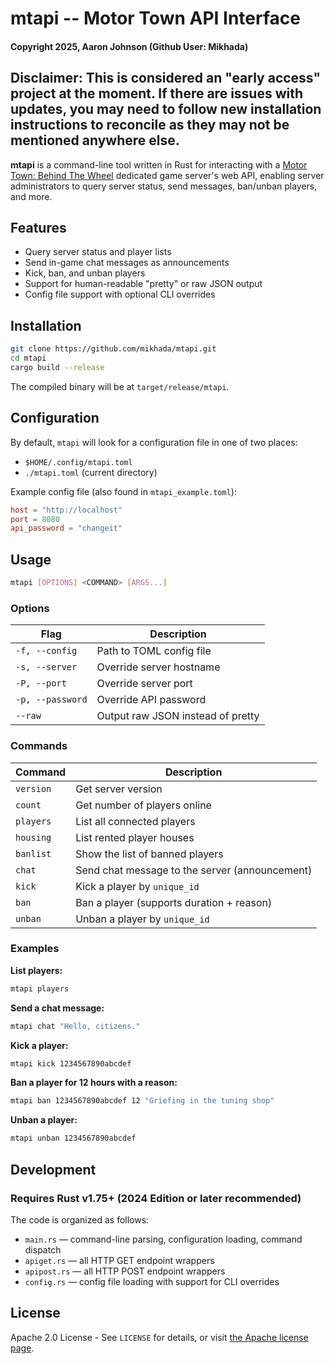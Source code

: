 # mtapi -- Motor Town API Interface
#### Copyright 2025, Aaron Johnson (Github User: Mikhada)

## Disclaimer: This is considered an "early access" project at the moment. If there are issues with updates, you may need to follow new installation instructions to reconcile as they may not be mentioned anywhere else.

**mtapi** is a command-line tool written in Rust for interacting with a [Motor Town: Behind The Wheel](https://store.steampowered.com/app/1369670/Motor_Town_Behind_The_Wheel/) dedicated game server's web API, enabling server administrators to query server status, send messages, ban/unban players, and more.

## Features
- Query server status and player lists
- Send in-game chat messages as announcements
- Kick, ban, and unban players
- Support for human-readable "pretty" or raw JSON output
- Config file support with optional CLI overrides

## Installation
```sh
git clone https://github.com/mikhada/mtapi.git
cd mtapi
cargo build --release
```

The compiled binary will be at `target/release/mtapi`.

## Configuration
By default, `mtapi` will look for a configuration file in one of two places:
- `$HOME/.config/mtapi.toml`
- `./mtapi.toml` (current directory)

Example config file (also found in `mtapi_example.toml`):
```toml
host = "http://localhost"
port = 8080
api_password = "changeit"
```

## Usage
```sh
mtapi [OPTIONS] <COMMAND> [ARGS...]
```

### Options
| Flag               | Description                           |
|--------------------|---------------------------------------|
| `-f, --config`     | Path to TOML config file              |
| `-s, --server`     | Override server hostname              |
| `-P, --port`       | Override server port                  |
| `-p, --password`   | Override API password                 |
| `--raw`            | Output raw JSON instead of pretty     |

### Commands
| Command     | Description                                    |
|-------------|------------------------------------------------|
| `version`   | Get server version                             |
| `count`     | Get number of players online                   |
| `players`   | List all connected players                     |
| `housing`   | List rented player houses                      |
| `banlist`   | Show the list of banned players                |
| `chat`      | Send chat message to the server (announcement) |
| `kick`      | Kick a player by `unique_id`                   |
| `ban`       | Ban a player (supports duration + reason)      |
| `unban`     | Unban a player by `unique_id`                  |

### Examples

**List players:**
```sh
mtapi players
```

**Send a chat message:**
```sh
mtapi chat "Hello, citizens."
```

**Kick a player:**
```sh
mtapi kick 1234567890abcdef
```

**Ban a player for 12 hours with a reason:**
```sh
mtapi ban 1234567890abcdef 12 "Griefing in the tuning shop"
```

**Unban a player:**
```sh
mtapi unban 1234567890abcdef
```

## Development
### Requires Rust v1.75+ (2024 Edition or later recommended)

The code is organized as follows:
- `main.rs` — command-line parsing, configuration loading, command dispatch
- `apiget.rs` — all HTTP GET endpoint wrappers
- `apipost.rs` — all HTTP POST endpoint wrappers
- `config.rs` — config file loading with support for CLI overrides

## License
Apache 2.0 License - See `LICENSE` for details, or visit [the Apache license page](http://www.apache.org/licenses/LICENSE-2.0).
